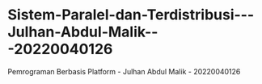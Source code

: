 # Sistem-Paralel-dan-Terdistribusi---Julhan-Abdul-Malik---20220040126
Pemrograman Berbasis Platform - Julhan Abdul Malik - 20220040126
